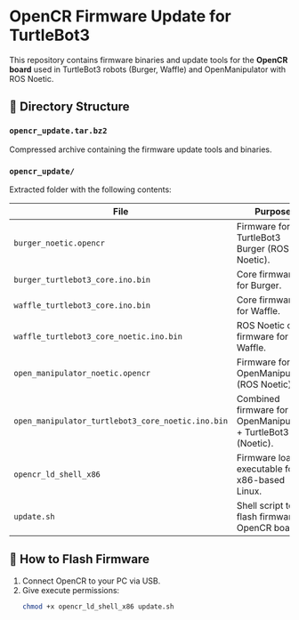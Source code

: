 # OpenCR Firmware Update for TurtleBot3

This repository contains firmware binaries and update tools for the **OpenCR board** used in TurtleBot3 robots (Burger, Waffle) and OpenManipulator with ROS Noetic.

## 📁 Directory Structure

### `opencr_update.tar.bz2`
Compressed archive containing the firmware update tools and binaries.

### `opencr_update/`
Extracted folder with the following contents:

| File | Purpose |
|------|---------|
| `burger_noetic.opencr` | Firmware for TurtleBot3 Burger (ROS Noetic). |
| `burger_turtlebot3_core.ino.bin` | Core firmware for Burger. |
| `waffle_turtlebot3_core.ino.bin` | Core firmware for Waffle. |
| `waffle_turtlebot3_core_noetic.ino.bin` | ROS Noetic core firmware for Waffle. |
| `open_manipulator_noetic.opencr` | Firmware for OpenManipulator (ROS Noetic). |
| `open_manipulator_turtlebot3_core_noetic.ino.bin` | Combined firmware for OpenManipulator + TurtleBot3 (Noetic). |
| `opencr_ld_shell_x86` | Firmware loader executable for x86-based Linux. |
| `update.sh` | Shell script to flash firmware to OpenCR board.

## 🚀 How to Flash Firmware

1. Connect OpenCR to your PC via USB.
2. Give execute permissions:
   ```bash
   chmod +x opencr_ld_shell_x86 update.sh
